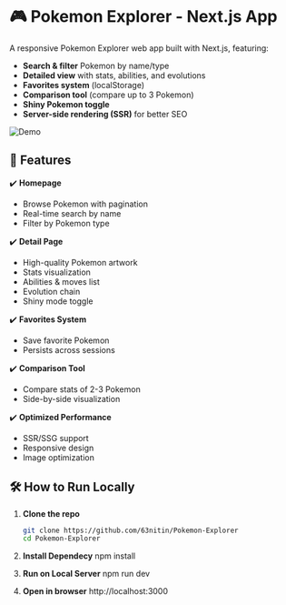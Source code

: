 # 🎮 Pokemon Explorer - Next.js App

A responsive Pokemon Explorer web app built with Next.js, featuring:
- **Search & filter** Pokemon by name/type
- **Detailed view** with stats, abilities, and evolutions
- **Favorites system** (localStorage)
- **Comparison tool** (compare up to 3 Pokemon)
- **Shiny Pokemon toggle**
- **Server-side rendering (SSR)** for better SEO

![Demo](public/images/demo.gif)

## 🚀 Features

✔️ **Homepage**  
- Browse Pokemon with pagination  
- Real-time search by name  
- Filter by Pokemon type  

✔️ **Detail Page**  
- High-quality Pokemon artwork  
- Stats visualization  
- Abilities & moves list  
- Evolution chain  
- Shiny mode toggle  

✔️ **Favorites System**  
- Save favorite Pokemon  
- Persists across sessions  

✔️ **Comparison Tool**  
- Compare stats of 2-3 Pokemon  
- Side-by-side visualization  

✔️ **Optimized Performance**  
- SSR/SSG support  
- Responsive design  
- Image optimization  

## 🛠️ How to Run Locally

1. **Clone the repo**
   ```bash
   git clone https://github.com/63nitin/Pokemon-Explorer
   cd Pokemon-Explorer

2. **Install Dependecy**
    npm install

3. **Run on Local Server**
    npm run dev

4. **Open in browser**
    http://localhost:3000